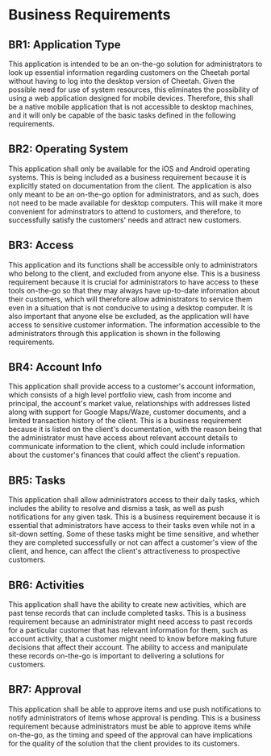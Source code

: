 # Business Requirements

## **BR1:** Application Type
This application is intended to be an on-the-go solution for administrators to look up essential information regarding customers on the Cheetah portal without having to log into the desktop version of Cheetah. Given the possible need for use of system resources, this eliminates the possibility of using a web application designed for mobile devices. Therefore, this shall be a native mobile application that is not accessible to desktop machines, and it will only be capable of the basic tasks defined in the following requirements.

## **BR2:** Operating System

This application shall only be available for the iOS and Android operating systems. This is being included as a business requirement because it is explicitly stated on documentation from the client. The application is also only meant to be an on-the-go option for administrators, and as such, does not need to be made available for desktop computers. This will make it more convenient for adminstrators to attend to customers, and therefore, to successfully satisfy the customers' needs and attract new customers.

 ## **BR3:** Access

This application and its functions shall be accessible only to administrators who belong to the client, and excluded from anyone else. This is a business requirement because it is crucial for administrators to have access to these tools on-the-go so that they may always have up-to-date information about their customers, which will therefore allow administrators to service them even in a situation that is not conducive to using a desktop computer. It is also important that anyone else be excluded, as the application will have access to sensitive customer information. The information accessible to the administrators through this application is shown in the following requirements.

## **BR4:** Account Info

This application shall provide access to a customer's account information, which consists of a high level portfolio view, cash from income and principal, the account's market value, relationships with addresses listed along with support for Google Maps/Waze, customer documents, and a limited transaction history of the client. This is a business requirement because it is listed on the client's documentation, with the reason being that the administrator must have access about relevant account details to communicate information to the client, which could include information about the customer's finances that could affect the client's repuation.

## **BR5:** Tasks

This application shall allow administrators access to their daily tasks, which includes the ability to resolve and dismiss a task, as well as push notifications for any given task. This is a business requirement because it is essential that administrators have access to their tasks even while not in a sit-down setting. Some of these tasks might be time sensitive, and whether they are completed successfully or not can affect a customer's view of the client, and hence, can affect the client's attractiveness to prospective customers.

## **BR6:** Activities

This application shall have the ability to create new activities, which are past tense records that can include completed tasks. This is a business requirement because an administrator might need access to past records for a particular customer that has relevant information for them, such as account activity, that a customer might need to know before making future decisions that affect their account. The ability to access and manipulate these records on-the-go is important to delivering a solutions for customers.

## **BR7:** Approval

This application shall be able to approve items and use push notifications to notify administrators of items whose approval is pending. This is a business requirement because administrators must be able to approve items while on-the-go, as the timing and speed of the approval can have implications for the quality of the solution that the client provides to its customers.
